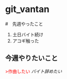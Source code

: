 # git_vantan

#　先週やったこと
1. 土日バイト続け
2. アコギ触った
## 今週やりたいこと
<font color = "red">>作曲したい</font>
*バイト辞めたい*